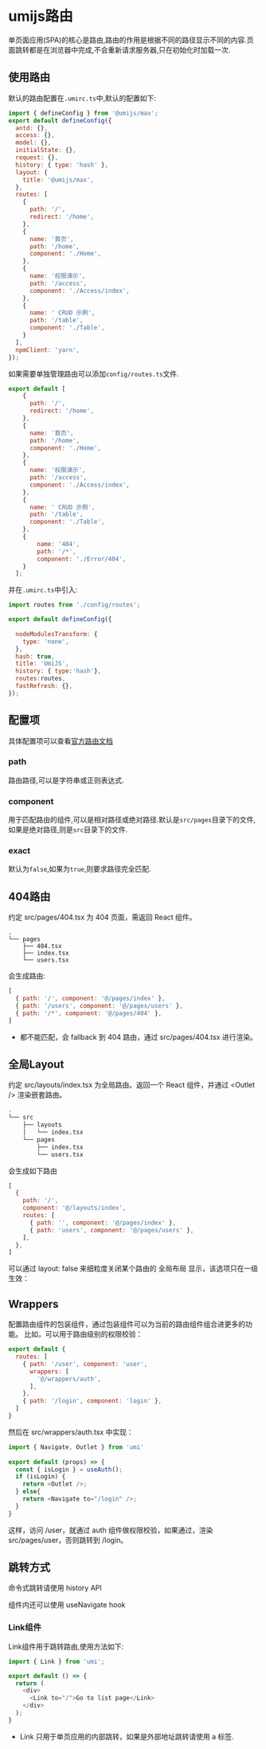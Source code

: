 # umijs路由

单页面应用(SPA)的核心是路由,路由的作用是根据不同的路径显示不同的内容.页面跳转都是在浏览器中完成,不会重新请求服务器,只在初始化时加载一次.

## 使用路由

默认的路由配置在`.umirc.ts`中,默认的配置如下:
```js
import { defineConfig } from '@umijs/max';
export default defineConfig({
  antd: {},
  access: {},
  model: {},
  initialState: {},
  request: {},
  history: { type: 'hash' },
  layout: {
    title: '@umijs/max',
  },
  routes: [
    {
      path: '/',
      redirect: '/home',
    },
    {
      name: '首页',
      path: '/home',
      component: './Home',
    },
    {
      name: '权限演示',
      path: '/access',
      component: './Access/index',
    },
    {
      name: ' CRUD 示例',
      path: '/table',
      component: './Table',
    }
  ],
  npmClient: 'yarn',
});
```

如果需要单独管理路由可以添加`config/routes.ts`文件.
 
```js
export default [
    {
      path: '/',
      redirect: '/home',
    },
    {
      name: '首页',
      path: '/home',
      component: './Home',
    },
    {
      name: '权限演示',
      path: '/access',
      component: './Access/index',
    },
    {
      name: ' CRUD 示例',
      path: '/table',
      component: './Table',
    },
    {
        name: '404',
        path: '/*',
        component: './Error/404',
    }
  ]; 
```
 并在`.umirc.ts`中引入:
```js
import routes from './config/routes';

export default defineConfig({
  
  nodeModulesTransform: {
    type: 'none',
  },
  hash: true,
  title: 'UmiJS',
  history: { type:'hash'},
  routes:routes,
  fastRefresh: {},
});
```
## 配置项

具体配置项可以查看[官方路由文档](https://umijs.org/docs/guides/routes)

### path

路由路径,可以是字符串或正则表达式.

### component

用于匹配路由的组件,可以是相对路径或绝对路径.默认是`src/pages`目录下的文件,如果是绝对路径,则是`src`目录下的文件.

### exact

默认为`false`,如果为`true`,则要求路径完全匹配.

## 404路由
约定 src/pages/404.tsx 为 404 页面，需返回 React 组件。
```
.
└── pages
    ├── 404.tsx
    ├── index.tsx
    └── users.tsx
```
会生成路由:
```js
[
  { path: '/', component: '@/pages/index' },
  { path: '/users', component: '@/pages/users' },
  { path: '/*', component: '@/pages/404' },
]
```
* 都不能匹配，会 fallback 到 404 路由，通过 src/pages/404.tsx 进行渲染。

## 全局Layout

约定 src/layouts/index.tsx 为全局路由。返回一个 React 组件，并通过 \<Outlet /> 渲染嵌套路由。
```bash
.
└── src
    ├── layouts
    │   └── index.tsx
    └── pages
        ├── index.tsx
        └── users.tsx
```
会生成如下路由
```js
[
  { 
    path: '/', 
    component: '@/layouts/index',
    routes: [
      { path: '', component: '@/pages/index' },
      { path: 'users', component: '@/pages/users' },
    ],
  },
]
```
可以通过 layout: false 来细粒度关闭某个路由的 全局布局 显示，该选项只在一级生效：

## Wrappers

配置路由组件的包装组件，通过包装组件可以为当前的路由组件组合进更多的功能。 比如，可以用于路由级别的权限校验：
```js
export default {
  routes: [
    { path: '/user', component: 'user',
      wrappers: [
        '@/wrappers/auth',
      ],
    },
    { path: '/login', component: 'login' },
  ]
}
```

然后在 src/wrappers/auth.tsx 中实现：
```js
import { Navigate, Outlet } from 'umi'
 
export default (props) => {
  const { isLogin } = useAuth();
  if (isLogin) {
    return <Outlet />;
  } else{
    return <Navigate to="/login" />;
  }
}
```
这样，访问 /user，就通过 auth 组件做权限校验，如果通过，渲染 src/pages/user，否则跳转到 /login。

## 跳转方式

命令式跳转请使用 history API

组件内还可以使用 useNavigate hook

### Link组件

Link组件用于跳转路由,使用方法如下:
```js
import { Link } from 'umi';

export default () => {
  return (
    <div>
      <Link to="/">Go to list page</Link>
    </div>
  );
}
```

* Link 只用于单页应用的内部跳转，如果是外部地址跳转请使用 a 标签.